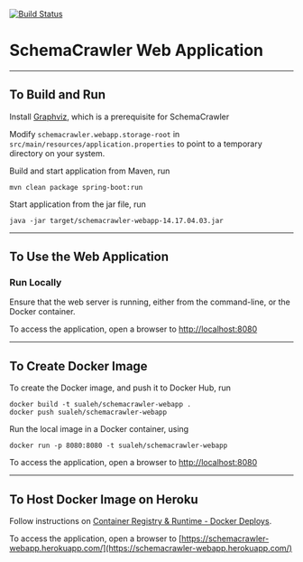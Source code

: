 [![Build Status](https://travis-ci.org/sualeh/SchemaCrawler-Web-Application.svg?branch=master)](https://travis-ci.org/sualeh/SchemaCrawler-Web-Application)

# SchemaCrawler Web Application

-----

## To Build and Run

Install [Graphviz](http://www.graphviz.org), which is a prerequisite for SchemaCrawler

Modify `schemacrawler.webapp.storage-root` in `src/main/resources/application.properties` 
to point to a temporary directory on your system. 

Build and start application from Maven, run
```
mvn clean package spring-boot:run
```

Start application from the jar file, run
```
java -jar target/schemacrawler-webapp-14.17.04.03.jar
```

-----

## To Use the Web Application 

### Run Locally

Ensure that the web server is running, either from the command-line,
or the Docker container.

To access the application, open a browser to
[http://localhost:8080](http://localhost:8080)

-----

## To Create Docker Image 

To create the Docker image, and push it to Docker Hub, run
```
docker build -t sualeh/schemacrawler-webapp .
docker push sualeh/schemacrawler-webapp
```

Run the local image in a Docker container, using
```
docker run -p 8080:8080 -t sualeh/schemacrawler-webapp
```
To access the application, open a browser to
[http://localhost:8080](http://localhost:8080)

-----

## To Host Docker Image on Heroku

Follow instructions on [Container Registry & Runtime - Docker Deploys](https://devcenter.heroku.com/articles/container-registry-and-runtime).

To access the application, open a browser to
[https://schemacrawler-webapp.herokuapp.com/](https://schemacrawler-webapp.herokuapp.com/)
